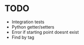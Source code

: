 # TODO
- Integration tests
- Python getter/setters
- Error if starting point doesnt exist
- Find by tag
